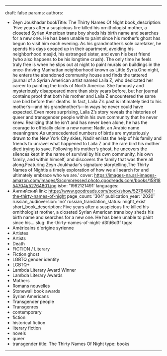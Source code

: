---
draft: false
params:
  authors:
  - Zeyn Joukhadar
  bookTitle: The Thirty Names Of Night
  book_description: 'Five years after a suspicious fire killed his ornithologist mother,
    a closeted Syrian American trans boy sheds his birth name and searches for a new
    one. He has been unable to paint since his mother’s ghost has begun to visit him
    each evening. As his grandmother’s sole caretaker, he spends his days cooped up
    in their apartment, avoiding his neighborhood masjid, his estranged sister, and
    even his best friend (who also happens to be his longtime crush). The only time
    he feels truly free is when he slips out at night to paint murals on buildings
    in the once-thriving Manhattan neighborhood known as Little Syria.One night, he
    enters the abandoned community house and finds the tattered journal of a Syrian
    American artist named Laila Z, who dedicated her career to painting the birds
    of North America. She famously and mysteriously disappeared more than sixty years
    before, but her journal contains proof that both his mother and Laila Z encountered
    the same rare bird before their deaths. In fact, Laila Z’s past is intimately
    tied to his mother’s—and his grandmother’s—in ways he never could have expected.
    Even more surprising, Laila Z’s story reveals the histories of queer and transgender
    people within his own community that he never knew. Realizing that he isn’t and
    has never been alone, he has the courage to officially claim a new name: Nadir,
    an Arabic name meaningrare.As unprecedented numbers of birds are mysteriously
    drawn to the New York City skies, Nadir enlists the help of his family and friends
    to unravel what happened to Laila Z and the rare bird his mother died trying to
    save. Following his mother’s ghost, he uncovers the silences kept in the name
    of survival by his own community, his own family, and within himself, and discovers
    the family that was there all along.Featuring Zeyn Joukhadar’s signature storytelling,The
    Thirty Names of Nightis a timely exploration of how we all search for and ultimately
    embrace who we are.'
  cover: https://images-na.ssl-images-amazon.com/images/S/compressed.photo.goodreads.com/books/1581854704i/52764801.jpg
  isbn: '1982121491'
  languages:
  - Английский
  link: https://www.goodreads.com/book/show/52764801-the-thirty-names-of-night
  page_count: '304'
  publication_year: '2020'
  russian_audioversion: 'no'
  russian_translation_status: might_exist
  short_book_description: Five years after a suspicious fire killed his ornithologist
    mother, a closeted Syrian American trans boy sheds his birth name and searches
    for a new one. He has been unable to paint since his...
  slug: the-thirty-names-of-night-d3fd6d3f
  tags:
  - Américains d'origine syrienne
  - Artistes
  - Artists
  - Death
  - FICTION / Literary
  - Fiction ghost
  - LGBTQ gender identity
  - LGBTQ+
  - Lambda Literary Award Winner
  - Lambda Literary Awards
  - Mothers
  - Romans nouvelles
  - Stonewall book awards
  - Syrian Americans
  - Transgender people
  - Transgenres
  - contemporary
  - fiction
  - historical fiction
  - literary fiction
  - novels
  - queer
  - transgender
title: The Thirty Names Of Night
type: books
------
